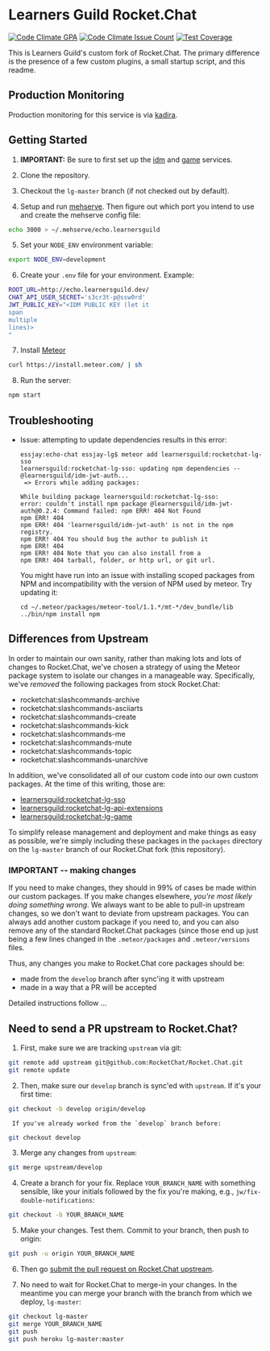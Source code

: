 # Learners Guild Rocket.Chat

[![Code Climate GPA](https://codeclimate.com/repos/579a5a518945080085002118/badges/169989a20bb55ad089d5/gpa.svg)](https://codeclimate.com/repos/579a5a518945080085002118/feed)
[![Code Climate Issue Count](https://codeclimate.com/repos/579a5a518945080085002118/badges/169989a20bb55ad089d5/issue_count.svg)](https://codeclimate.com/repos/579a5a518945080085002118/feed)
[![Test Coverage](https://codeclimate.com/repos/579a5a518945080085002118/badges/169989a20bb55ad089d5/coverage.svg)](https://codeclimate.com/repos/579a5a518945080085002118/coverage)

This is Learners Guild's custom fork of Rocket.Chat. The primary difference is the presence of a few custom plugins, a small startup script, and this readme.

## Production Monitoring

Production monitoring for this service is via [kadira][kadira].

## Getting Started

1. **IMPORTANT:** Be sure to first set up the [idm][idm] and [game][game] services.

2. Clone the repository.

3. Checkout the `lg-master` branch (if not checked out by default).

4. Setup and run [mehserve][mehserve]. Then figure out which port you intend to use and create the mehserve config file:

```bash
echo 3000 > ~/.mehserve/echo.learnersguild
```

5. Set your `NODE_ENV` environment variable:

```bash
export NODE_ENV=development
```

6. Create your `.env` file for your environment. Example:

```bash
ROOT_URL=http://echo.learnersguild.dev/
CHAT_API_USER_SECRET='s3cr3t-p@ssw0rd'
JWT_PUBLIC_KEY="<IDM PUBLIC KEY (let it
span
multiple
lines)>
"
```

7. Install [Meteor][meteor]

```bash
curl https://install.meteor.com/ | sh
```

8. Run the server:

```bash
npm start
```


## Troubleshooting

- Issue: attempting to update dependencies results in this error:
  ```
  essjay:echo-chat essjay-lg$ meteor add learnersguild:rocketchat-lg-sso
  learnersguild:rocketchat-lg-sso: updating npm dependencies -- @learnersguild/idm-jwt-auth...
   => Errors while adding packages:

  While building package learnersguild:rocketchat-lg-sso:
  error: couldn't install npm package @learnersguild/idm-jwt-auth@0.2.4: Command failed: npm ERR! 404 Not Found
  npm ERR! 404
  npm ERR! 404 'learnersguild/idm-jwt-auth' is not in the npm registry.
  npm ERR! 404 You should bug the author to publish it
  npm ERR! 404
  npm ERR! 404 Note that you can also install from a
  npm ERR! 404 tarball, folder, or http url, or git url.
  ```

  You might have run into an issue with installing scoped packages from NPM and incompatibility with the version of NPM used by meteor. Try updating it:
  ```
  cd ~/.meteor/packages/meteor-tool/1.1.*/mt-*/dev_bundle/lib
  ../bin/npm install npm
  ```


## Differences from Upstream

In order to maintain our own sanity, rather than making lots and lots of changes to Rocket.Chat, we've chosen a strategy of using the Meteor package system to isolate our changes in a manageable way. Specifically, we've _removed_ the following packages from stock Rocket.Chat:

- rocketchat:slashcommands-archive
- rocketchat:slashcommands-asciiarts
- rocketchat:slashcommands-create
- rocketchat:slashcommands-kick
- rocketchat:slashcommands-me
- rocketchat:slashcommands-mute
- rocketchat:slashcommands-topic
- rocketchat:slashcommands-unarchive

In addition, we've consolidated all of our custom code into our own custom packages. At the time of this writing, those are:

- [learnersguild:rocketchat-lg-sso][rocketchat-lg-sso]
- [learnersguild:rocketchat-lg-api-extensions][rocketchat-lg-api-extensions]
- [learnersguild:rocketchat-lg-game][rocketchat-lg-game]

To simplify release management and deployment and make things as easy as possible, we're simply including these packages in the `packages` directory on the `lg-master` branch of our Rocket.Chat fork (this repository).

### IMPORTANT -- making changes

If you need to make changes, they should in 99% of cases be made within our custom packages. If you make changes elsewhere, _you're most likely doing something wrong_. We always want to be able to pull-in upstream changes, so we don't want to deviate from upstream packages. You can always add another custom package if you need to, and you can also remove any of the standard Rocket.Chat packages (since those end up just being a few lines changed in the `.meteor/packages` and `.meteor/versions` files.

Thus, any changes you make to Rocket.Chat core packages should be:

- made from the `develop` branch after sync'ing it with upstream
- made in a way that a PR will be accepted

Detailed instructions follow ...


## Need to send a PR upstream to Rocket.Chat?

1. First, make sure we are tracking `upstream` via git:

```bash
git remote add upstream git@github.com:RocketChat/Rocket.Chat.git
git remote update
```

2. Then, make sure our `develop` branch is sync'ed with `upstream`. If it's your first time:

```bash
git checkout -b develop origin/develop
```

     If you've already worked from the `develop` branch before:

```bash
git checkout develop
```

3. Merge any changes from `upstream`:

```bash
git merge upstream/develop
```

4. Create a branch for your fix. Replace `YOUR_BRANCH_NAME` with something sensible, like your initials followed by the fix you're making, e.g., `jw/fix-double-notifications`:

```bash
git checkout -b YOUR_BRANCH_NAME
```

5. Make your changes. Test them. Commit to your branch, then push to origin:

```bash
git push -u origin YOUR_BRANCH_NAME
```

6. Then go [submit the pull request on Rocket.Chat upstream][rocket-chat-pr].

7. No need to wait for Rocket.Chat to merge-in your changes. In the meantime you can merge your branch with the branch from which we deploy, `lg-master`:

```bash
git checkout lg-master
git merge YOUR_BRANCH_NAME
git push
git push heroku lg-master:master
```


[mehserve]: https://github.com/timecounts/mehserve
[meteor]: https://www.meteor.com/
[rocket-chat-pr]: https://github.com/RocketChat/Rocket.Chat/pulls
[idm]: https://github.com/LearnersGuild/idm
[game]: https://github.com/LearnersGuild/game
[rocketchat-lg-sso]: https://github.com/LearnersGuild/rocketchat-lg-sso
[rocketchat-lg-api-extensions]: https://github.com/LearnersGuild/rocketchat-lg-api-extensions
[rocketchat-lg-game]: https://github.com/LearnersGuild/rocketchat-lg-game
[semver]: http://semver.org/
[kadira]: https://ui.kadira.io/
[git-subrepo]: https://github.com/ingydotnet/git-subrepo

